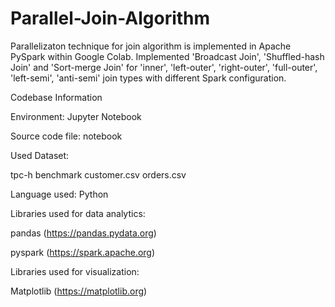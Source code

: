 # Parallel-Join-Algorithm

Parallelizaton technique for join algorithm is implemented in Apache PySpark within Google Colab. Implemented 'Broadcast Join', 'Shuffled-hash Join' and 'Sort-merge Join' for 'inner', 'left-outer', 'right-outer', 'full-outer', 'left-semi', 'anti-semi' join types with different Spark configuration. 

Codebase Information

Environment: Jupyter Notebook

Source code file: notebook

Used Dataset:

tpc-h benchmark 
customer.csv
orders.csv


Language used: Python

Libraries used for data analytics:

pandas (https://pandas.pydata.org)

pyspark (https://spark.apache.org)

Libraries used for visualization:

Matplotlib (https://matplotlib.org)
